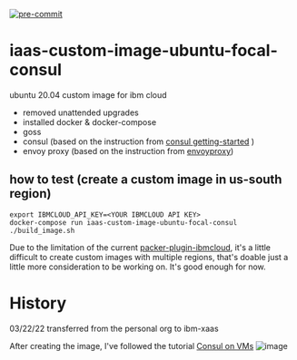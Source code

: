 [![pre-commit](https://github.com/ibm-xaas/iaas-custom-image-ubuntu-focal-consul/actions/workflows/pre-commit.yaml/badge.svg)](https://github.com/ibm-xaas/iaas-custom-image-ubuntu-focal-consul/actions/workflows/pre-commit.yaml)
# iaas-custom-image-ubuntu-focal-consul
ubuntu 20.04 custom image for ibm cloud
- removed unattended upgrades
- installed docker & docker-compose
- goss
- consul (based on the instruction from [consul getting-started](https://learn.hashicorp.com/tutorials/consul/get-started-install?in=consul/getting-started) )
- envoy proxy (based on the instruction from [envoyproxy](https://www.envoyproxy.io/docs/envoy/latest/start/install))

## how to test (create a custom image in us-south region)
```
export IBMCLOUD_API_KEY=<YOUR IBMCLOUD API KEY>
docker-compose run iaas-custom-image-ubuntu-focal-consul  ./build_image.sh
```

Due to the limitation of the current [packer-plugin-ibmcloud](https://github.com/IBM/packer-plugin-ibmcloud), it's a little difficult to create custom images with multiple regions, that's doable just a little more consideration to be working on. It's good enough for now.

# History
03/22/22 transferred from the personal org to ibm-xaas

After creating the image, I've followed the tutorial [Consul on VMs](https://learn.hashicorp.com/tutorials/consul/get-started?in=consul/getting-started)
![image](https://user-images.githubusercontent.com/67604276/160124784-65155720-14a2-4714-8478-99a3404aab00.png)
